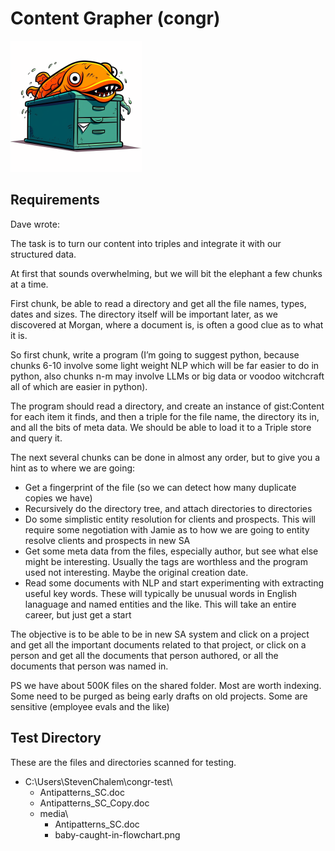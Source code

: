 Content Grapher (congr)
=====

![conger on a file cabinet](./media/conger-on-a-file-cabinet-210x210.png)

Requirements
-----

Dave wrote:

The task is to turn our content into triples and integrate it with our structured data.  

At first that sounds overwhelming, but we will bit the elephant a few chunks at a time. 

First chunk, be able to read a directory and get all the file names, types, dates and sizes. The directory itself will be important later, as we discovered at Morgan, where a document is, is often a good clue as to what it is. 

So first chunk, write a program (I’m going to suggest python, because chunks 6-10 involve some light weight NLP which will be far easier to do in python, also chunks n-m may involve LLMs or big data or voodoo witchcraft all of which are easier in python).

The program should read a directory, and create an instance of gist:Content for each item it finds, and then a triple for the file name, the directory its in, and all the bits of meta data.  We should be able to load it to a Triple store and query it. 

The next several chunks can be done in almost any order, but to give you a hint as to where we are going:

- Get a fingerprint of the file (so we can detect how many duplicate copies we have)
- Recursively do the directory tree, and attach directories to directories
- Do some simplistic entity resolution for clients and prospects.  This will require some negotiation with Jamie as to how we are going to entity resolve clients and prospects in new SA
- Get some meta data from the files, especially author, but see what else might be interesting.  Usually the tags are worthless and the program used not interesting.  Maybe the original creation date.
- Read some documents with NLP and start experimenting with extracting useful key words.  These will typically be unusual words in English lanaguage and named entities and the like.  This will take an entire career, but just get a start

The objective is to be able to be in new SA system and click on a project and get all the important documents related to that project, or click on a person and get all the documents that person authored, or all the documents that person was named in.  

PS we have about 500K files on the shared folder.  Most are worth indexing.  Some need to be purged as being early drafts on old projects.  Some are sensitive (employee evals and the like)

Test Directory
-----

These are the files and directories scanned for testing.

- C:\Users\StevenChalem\congr-test\
    - Antipatterns_SC.doc
    - Antipatterns_SC_Copy.doc
    - media\
        - Antipatterns_SC.doc
        - baby-caught-in-flowchart.png

